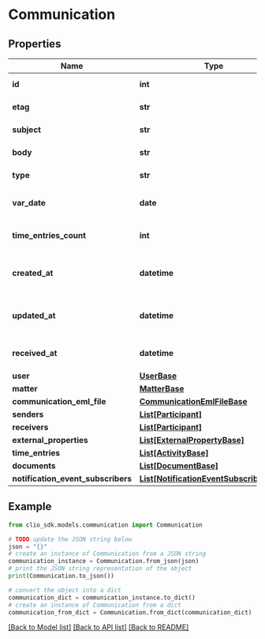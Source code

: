 # Communication


## Properties

Name | Type | Description | Notes
------------ | ------------- | ------------- | -------------
**id** | **int** | Unique identifier for the *Communication* | [optional] 
**etag** | **str** | ETag for the *Communication* | [optional] 
**subject** | **str** | The subject line of the *Communication* | [optional] 
**body** | **str** | The main content of the *Communication* | [optional] 
**type** | **str** | The type of the *Communication* | [optional] 
**var_date** | **date** | The date of the *Communication* (as a ISO-8601 datestamp) | [optional] 
**time_entries_count** | **int** | The number of time_entries associated with the *Communication* | [optional] 
**created_at** | **datetime** | The time the *Communication* was created (as a ISO-8601 timestamp) | [optional] 
**updated_at** | **datetime** | The time the *Communication* was last updated (as a ISO-8601 timestamp) | [optional] 
**received_at** | **datetime** | The date-time of the *Communication* (in ISO-8601 format) | [optional] 
**user** | [**UserBase**](UserBase.md) |  | [optional] 
**matter** | [**MatterBase**](MatterBase.md) |  | [optional] 
**communication_eml_file** | [**CommunicationEmlFileBase**](CommunicationEmlFileBase.md) |  | [optional] 
**senders** | [**List[Participant]**](Participant.md) | Participant | [optional] 
**receivers** | [**List[Participant]**](Participant.md) | Participant | [optional] 
**external_properties** | [**List[ExternalPropertyBase]**](ExternalPropertyBase.md) | ExternalProperty | [optional] 
**time_entries** | [**List[ActivityBase]**](ActivityBase.md) | Activity | [optional] 
**documents** | [**List[DocumentBase]**](DocumentBase.md) | Document | [optional] 
**notification_event_subscribers** | [**List[NotificationEventSubscriberBase]**](NotificationEventSubscriberBase.md) | NotificationEventSubscriber | [optional] 

## Example

```python
from clio_sdk.models.communication import Communication

# TODO update the JSON string below
json = "{}"
# create an instance of Communication from a JSON string
communication_instance = Communication.from_json(json)
# print the JSON string representation of the object
print(Communication.to_json())

# convert the object into a dict
communication_dict = communication_instance.to_dict()
# create an instance of Communication from a dict
communication_from_dict = Communication.from_dict(communication_dict)
```
[[Back to Model list]](../README.md#documentation-for-models) [[Back to API list]](../README.md#documentation-for-api-endpoints) [[Back to README]](../README.md)


